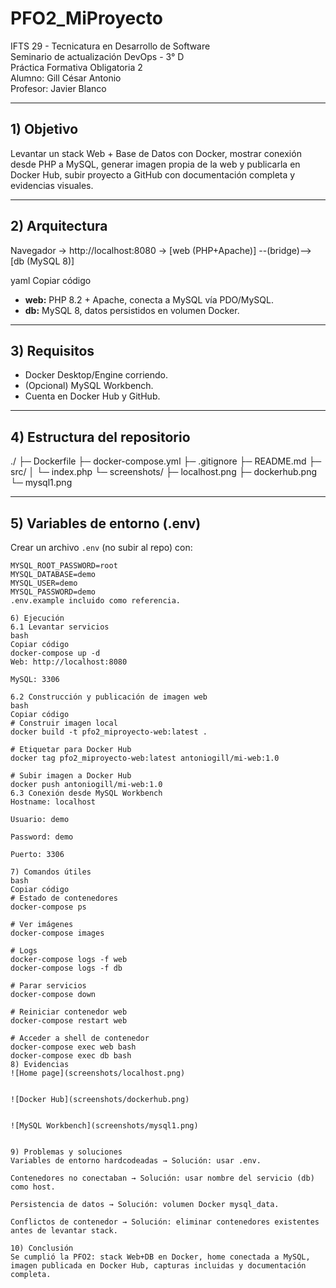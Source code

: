 # PFO2_MiProyecto

IFTS 29 - Tecnicatura en Desarrollo de Software  
Seminario de actualización DevOps - 3° D  
Práctica Formativa Obligatoria 2  
Alumno: Gill César Antonio  
Profesor: Javier Blanco

---

## 1) Objetivo
Levantar un stack Web + Base de Datos con Docker, mostrar conexión desde PHP a MySQL, generar imagen propia de la web y publicarla en Docker Hub, subir proyecto a GitHub con documentación completa y evidencias visuales.

---

## 2) Arquitectura

Navegador → http://localhost:8080 → [web (PHP+Apache)] --(bridge)--> [db (MySQL 8)]

yaml
Copiar código

- **web:** PHP 8.2 + Apache, conecta a MySQL vía PDO/MySQL.  
- **db:** MySQL 8, datos persistidos en volumen Docker.

---

## 3) Requisitos

- Docker Desktop/Engine corriendo.  
- (Opcional) MySQL Workbench.  
- Cuenta en Docker Hub y GitHub.  

---

## 4) Estructura del repositorio

./
├─ Dockerfile
├─ docker-compose.yml
├─ .gitignore
├─ README.md
├─ src/
│ └─ index.php
└─ screenshots/
├─ localhost.png
├─ dockerhub.png
└─ mysql1.png

---

## 5) Variables de entorno (.env)

Crear un archivo `.env` (no subir al repo) con:

```env
MYSQL_ROOT_PASSWORD=root
MYSQL_DATABASE=demo
MYSQL_USER=demo
MYSQL_PASSWORD=demo
.env.example incluido como referencia.

6) Ejecución
6.1 Levantar servicios
bash
Copiar código
docker-compose up -d
Web: http://localhost:8080

MySQL: 3306

6.2 Construcción y publicación de imagen web
bash
Copiar código
# Construir imagen local
docker build -t pfo2_miproyecto-web:latest .

# Etiquetar para Docker Hub
docker tag pfo2_miproyecto-web:latest antoniogill/mi-web:1.0

# Subir imagen a Docker Hub
docker push antoniogill/mi-web:1.0
6.3 Conexión desde MySQL Workbench
Hostname: localhost

Usuario: demo

Password: demo

Puerto: 3306

7) Comandos útiles
bash
Copiar código
# Estado de contenedores
docker-compose ps

# Ver imágenes
docker-compose images

# Logs
docker-compose logs -f web
docker-compose logs -f db

# Parar servicios
docker-compose down

# Reiniciar contenedor web
docker-compose restart web

# Acceder a shell de contenedor
docker-compose exec web bash
docker-compose exec db bash
8) Evidencias
![Home page](screenshots/localhost.png)


![Docker Hub](screenshots/dockerhub.png)


![MySQL Workbench](screenshots/mysql1.png)


9) Problemas y soluciones
Variables de entorno hardcodeadas → Solución: usar .env.

Contenedores no conectaban → Solución: usar nombre del servicio (db) como host.

Persistencia de datos → Solución: volumen Docker mysql_data.

Conflictos de contenedor → Solución: eliminar contenedores existentes antes de levantar stack.

10) Conclusión
Se cumplió la PFO2: stack Web+DB en Docker, home conectada a MySQL, imagen publicada en Docker Hub, capturas incluidas y documentación completa.

